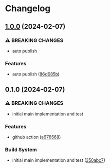 # Changelog

## [1.0.0](https://github.com/RobbieL-nlp/cached_field/compare/v0.1.0...v1.0.0) (2024-02-07)


### ⚠ BREAKING CHANGES

* auto publish

### Features

* auto publish ([86d685b](https://github.com/RobbieL-nlp/cached_field/commit/86d685b6843777fbd6f3e876c72954896a2c3e0f))

## 0.1.0 (2024-02-07)


### ⚠ BREAKING CHANGES

* initial main implementation and test

### Features

* github action ([a676668](https://github.com/RobbieL-nlp/cached_field/commit/a6766687fb5474e8a0b6201b4507a01530aa2094))


### Build System

* initial main implementation and test ([350abc7](https://github.com/RobbieL-nlp/cached_field/commit/350abc79037959f89ee52fdd62916baf973719ca))
